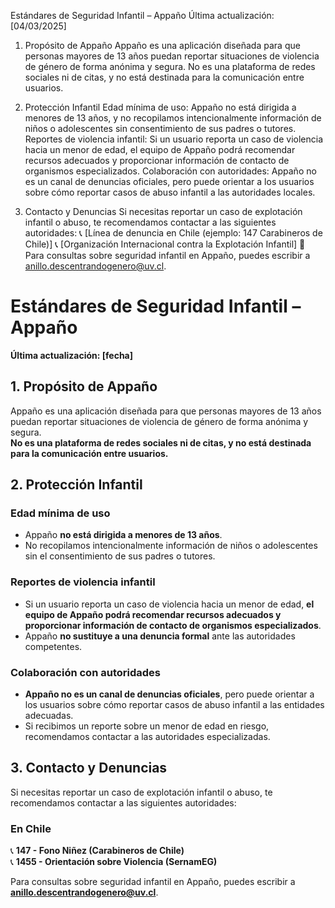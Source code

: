 Estándares de Seguridad Infantil – Appaño
Última actualización: [04/03/2025]

1. Propósito de Appaño
Appaño es una aplicación diseñada para que personas mayores de 13 años puedan reportar situaciones de violencia de género de forma anónima y segura. No es una plataforma de redes sociales ni de citas, y no está destinada para la comunicación entre usuarios.

2. Protección Infantil
Edad mínima de uso: Appaño no está dirigida a menores de 13 años, y no recopilamos intencionalmente información de niños o adolescentes sin consentimiento de sus padres o tutores.
Reportes de violencia infantil: Si un usuario reporta un caso de violencia hacia un menor de edad, el equipo de Appaño podrá recomendar recursos adecuados y proporcionar información de contacto de organismos especializados.
Colaboración con autoridades: Appaño no es un canal de denuncias oficiales, pero puede orientar a los usuarios sobre cómo reportar casos de abuso infantil a las autoridades locales.
3. Contacto y Denuncias
Si necesitas reportar un caso de explotación infantil o abuso, te recomendamos contactar a las siguientes autoridades:
📞 [Línea de denuncia en Chile (ejemplo: 147 Carabineros de Chile)]
📞 [Organización Internacional contra la Explotación Infantil]
📩 Para consultas sobre seguridad infantil en Appaño, puedes escribir a anillo.descentrandogenero@uv.cl.

# **Estándares de Seguridad Infantil – Appaño**
**Última actualización: [fecha]**

## **1. Propósito de Appaño**
Appaño es una aplicación diseñada para que personas mayores de 13 años puedan reportar situaciones de violencia de género de forma anónima y segura.  
**No es una plataforma de redes sociales ni de citas, y no está destinada para la comunicación entre usuarios.**  

## **2. Protección Infantil**
### **Edad mínima de uso**
- Appaño **no está dirigida a menores de 13 años**.  
- No recopilamos intencionalmente información de niños o adolescentes sin el consentimiento de sus padres o tutores.  

### **Reportes de violencia infantil**
- Si un usuario reporta un caso de violencia hacia un menor de edad, **el equipo de Appaño podrá recomendar recursos adecuados y proporcionar información de contacto de organismos especializados**.  
- Appaño **no sustituye a una denuncia formal** ante las autoridades competentes.  

### **Colaboración con autoridades**
- **Appaño no es un canal de denuncias oficiales**, pero puede orientar a los usuarios sobre cómo reportar casos de abuso infantil a las entidades adecuadas.  
- Si recibimos un reporte sobre un menor de edad en riesgo, recomendamos contactar a las autoridades especializadas.  

## **3. Contacto y Denuncias**
Si necesitas reportar un caso de explotación infantil o abuso, te recomendamos contactar a las siguientes autoridades:

### **En Chile**
📞 **147 - Fono Niñez (Carabineros de Chile)**  
📞 **1455 - Orientación sobre Violencia (SernamEG)**  

Para consultas sobre seguridad infantil en Appaño, puedes escribir a **anillo.descentrandogenero@uv.cl**.  
